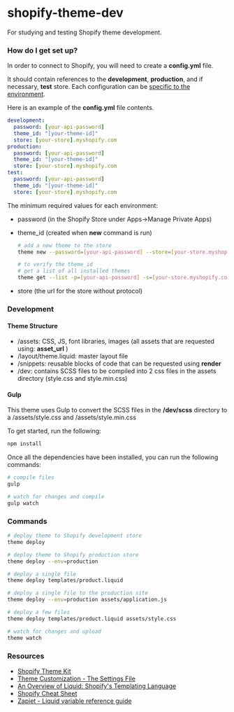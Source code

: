 # shopify-theme-dev

For studying and testing Shopify theme development.

### How do I get set up?

In order to connect to Shopify, you will need to create a **config.yml** file.

It should contain references to the **development**, **production**, and if necessary, **test** store.
Each configuration can be [specific to the environment](https://shopify.github.io/themekit/configuration/).

Here is an example of the **config.yml** file contents.

```yml
development:
  password: [your-api-password]
  theme_id: "[your-theme-id]"
  store: [your-store].myshopify.com
production:
  password: [your-api-password]
  theme_id: "[your-theme-id]"
  store: [your-store].myshopify.com
test:
  password: [your-api-password]
  theme_id: "[your-theme-id]"
  store: [your-store].myshopify.com
```

The minimum required values for each environment:

- password (in the Shopify Store under Apps->Manage Private Apps)
- theme_id (created when **new** command is run)

  ```bash
  # add a new theme to the store
  theme new --password=[your-api-password] --store=[your-store.myshopify.com] --name="Cool Theme Name"

  # to verify the theme_id
  # get a list of all installed themes
  theme get --list -p=[your-api-password] -s=[your-store.myshopify.com]
  ```

- store (the url for the store without protocol)

### Development

#### Theme Structure

- /assets: CSS, JS, font libraries, images (all assets that are requested using: **asset_url** )
- /layout/theme.liquid: master layout file
- /snippets: reusable blocks of code that can be requested using **render**
- /dev: contains SCSS files to be compiled into 2 css files in the assets directory (style.css and style.min.css)

#### Gulp

This theme uses Gulp to convert the SCSS files in the **/dev/scss** directory to a /assets/style.css and /assets/style.min.css

To get started, run the following:

```bash
npm install
```

Once all the dependencies have been installed, you can run the following commands:

```bash
# compile files
gulp

# watch for changes and compile
gulp watch
```

### Commands

```bash
# deploy theme to Shopify development store
theme deploy

# deploy theme to Shopify production store
theme deploy --env=production

# deploy a single file
theme deploy templates/product.liquid

# deploy a single file to the production site
theme deploy --env=production assets/application.js

# deploy a few files
theme deploy templates/product.liquid assets/style.css

# watch for changes and upload
theme watch
```

### Resources

- [Shopify Theme Kit](https://shopify.github.io/themekit/)
- [Theme Customization - The Settings File](http://www.codeshopify.com/blog_posts/theme-customization-the-settings-file)
- [An Overview of Liquid: Shopify's Templating Language](https://www.shopify.com.ph/partners/blog/115244038-an-overview-of-liquid-shopifys-templating-language)
- [Shopify Cheat Sheet](https://www.shopify.com.ph/partners/shopify-cheat-sheet)
- [Zapiet - Liquid variable reference guide](https://zapiet.freshdesk.com/en/support/solutions/articles/60000607039-liquid-variable-reference-guide)




